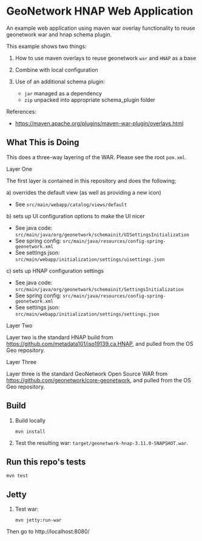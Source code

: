 # GeoNetwork HNAP Web Application

An example web application using maven war overlay functionality to reuse
geonetwork war and hnap schema plugin.

This example shows two things:

1. How to use maven overlays to reuse geonetwork `war` and `HNAP` as a base

2. Combine with local configuration

3. Use of an additional schema plugin:
   
   * `jar` managed as a dependency
   * `zip` unpacked into appropriate schema_plugin folder

References:

* https://maven.apache.org/plugins/maven-war-plugin/overlays.html

## What This is Doing

This does a three-way layering of the WAR.
Please see the root `pom.xml`.

Layer One

The first layer is contained in this repository and does the following;

a) overrides the default view (as well as providing a new icon)
  * See `src/main/webapp/catalog/views/default`
  
b) sets up UI configuration options to make the UI nicer  
  * See java code: `src/main/java/org/geonetwork/schemainit/UISettingsInitialization`
  * See spring config: `src/main/java/resources/config-spring-geonetwork.xml`
  * See settings json: `src/main/webapp/initialization/settings/uisettings.json`

c) sets up HNAP configuration settings  
  * See java code: `src/main/java/org/geonetwork/schemainit/SettingsInitialization`
  * See spring config: `src/main/java/resources/config-spring-geonetwork.xml`
  * See settings json: `src/main/webapp/initialization/settings/settings.json`


Layer Two

Layer two is the standard HNAP build from https://github.com/metadata101/iso19139.ca.HNAP, and pulled from the OS Geo repository.

Layer Three

Layer three is the standard GeoNetwork Open Source WAR from https://github.com/geonetwork/core-geonetwork, and pulled from the OS Geo repository.

## Build

1. Build locally
   
   ```
   mvn install
   ```
   
2. Test the resulting war: `target/geonetwork-hnap-3.11.0-SNAPSHOT.war`.

## Run this repo's tests
  
   ```
   mvn test
   ```

## Jetty

1. Test war:
   
   ```
   mvn jetty:run-war
   ```
 
Then go to http://localhost:8080/
 